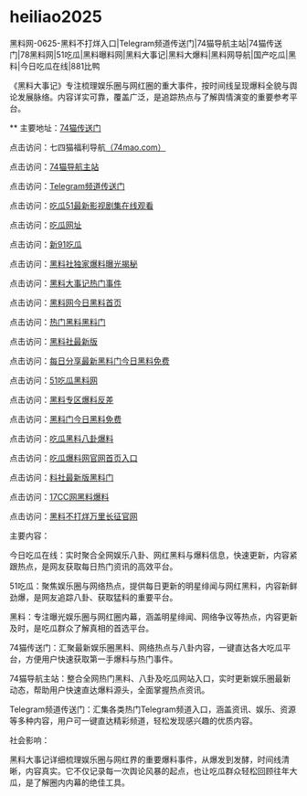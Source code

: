 # heiliao2025
黑料网-0625-黑料不打烊入口|Telegram频道传送门|74猫导航主站|74猫传送门|78黑料网|51吃瓜|黑料曝料网|黑料大事记|黑料大爆料|黑料网导航|国产吃瓜|黑料|今日吃瓜在线|881比鸭

《黑料大事记》专注梳理娱乐圈与网红圈的重大事件，按时间线呈现爆料全貌与舆论发展脉络。内容详实可靠，覆盖广泛，是追踪热点与了解舆情演变的重要参考平台。

** 主要地址：<a href="https://74mao.com/">74猫传送门</a>

点击访问：七四猫福利导航<a href="https://74mao.com/">（74mao.com）</a>

点击访问：<a href="https://74mao.com/">74猫导航主站</a>

点击访问：<a href="https://74mao.com/">Telegram频道传送门</a>

点击访问：<a href="https://cg1-03.pages.dev/">吃瓜51最新影视剧集在线观看</a>

点击访问：<a href="https://cg2-03.pages.dev/">吃瓜网址</a>

点击访问：<a href="https://cg3-03.pages.dev/">新91吃瓜</a>

点击访问：<a href="https://heiliaoshedujia.pages.dev/">黑料社独家爆料曝光揭秘</a>

点击访问：<a href="https://hl29.pages.dev/">黑料大事记热门事件</a>

点击访问：<a href="https://hl30.pages.dev/">黑料网今日黑料首页</a>

点击访问：<a href="https://hl31.pages.dev/">热门黑料黑料门</a>

点击访问：<a href="https://hl32.pages.dev/">黑料社最新版</a>

点击访问：<a href="https://hl34.pages.dev/">每日分享最新黑料门今日黑料免费</a>

点击访问：<a href="https://cg03.pages.dev/">51吃瓜黑料网</a>

点击访问：<a href="https://heiliaozhuanqu-1.pages.dev/">黑料专区爆料反差</a>

点击访问：<a href="https://hl23.pages.dev/">黑料门今日黑料免费</a>

点击访问：<a href="https://hl22.pages.dev/">吃瓜黑料八卦爆料</a>

点击访问：<a href="https://hl21.pages.dev/">吃瓜爆料网官网首页入口</a>

点击访问：<a href="https://hl20.pages.dev/">料社最新版黑料门</a>

点击访问：<a href="https://hl10.pages.dev/">17CC网黑料爆料</a>

点击访问：<a href="https://hl08.pages.dev/">黑料不打烊万里长征官网</a>

主要内容：

今日吃瓜在线：实时聚合全网娱乐八卦、网红黑料与爆料信息，快速更新，内容紧跟热点，是网友获取每日热门资讯的高效平台。

51吃瓜：聚焦娱乐圈与网络热点，提供每日更新的明星绯闻与网红黑料，内容新鲜劲爆，是网友追踪八卦、获取猛料的重要平台。

黑料：专注曝光娱乐圈与网红圈内幕，涵盖明星绯闻、网络争议等热点，内容更新及时，是吃瓜群众了解真相的首选平台。

74猫传送门：汇聚最新娱乐圈黑料、网络热点与八卦内容，一键直达各大吃瓜平台，方便用户快速获取第一手爆料与热门事件。

74猫导航主站：整合全网热门黑料、八卦及吃瓜网站入口，实时更新娱乐圈最新动态，帮助用户快速直达爆料源头，全面掌握热点资讯。

Telegram频道传送门：汇集各类热门Telegram频道入口，涵盖资讯、娱乐、资源等多种内容，用户可一键直达精彩频道，轻松发现感兴趣的优质内容。

社会影响：

黑料大事记详细梳理娱乐圈与网红界的重要爆料事件，从爆发到发酵，时间线清晰，内容真实。它不仅记录每一次舆论风暴的起点，也让吃瓜群众轻松回顾往年大瓜，是了解圈内内幕的绝佳工具。

<span style="display:none;">[Canonical link](https://github.com/hlw20250625/arc32）</span>
